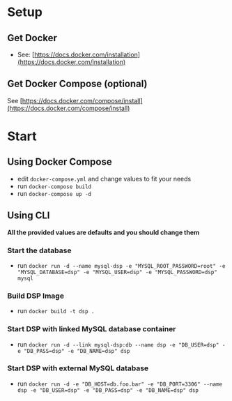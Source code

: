 # Setup
## Get Docker
- See: [https://docs.docker.com/installation](https://docs.docker.com/installation)
## Get Docker Compose (optional)
See [https://docs.docker.com/compose/install](https://docs.docker.com/compose/install)

# Start
## Using Docker Compose
- edit `docker-compose.yml` and change values to fit your needs
- run `docker-compose build`
- run `docker-compose up -d`

## Using CLI
**All the provided values are defaults and you should change them**
### Start the database
- run `docker run -d --name mysql-dsp -e "MYSQL_ROOT_PASSWORD=root" -e "MYSQL_DATABASE=dsp" -e "MYSQL_USER=dsp" -e "MYSQL_PASSWORD=dsp" mysql`

### Build DSP Image
- run `docker build -t dsp .`

### Start DSP with linked MySQL database container
- run `docker run -d --link mysql-dsp:db --name dsp -e "DB_USER=dsp" -e "DB_PASS=dsp" -e "DB_NAME=dsp" dsp`

### Start DSP with external MySQL database
- run `docker run -d -e "DB_HOST=db.foo.bar" -e "DB_PORT=3306" --name dsp -e "DB_USER=dsp" -e "DB_PASS=dsp" -e "DB_NAME=dsp" dsp`
